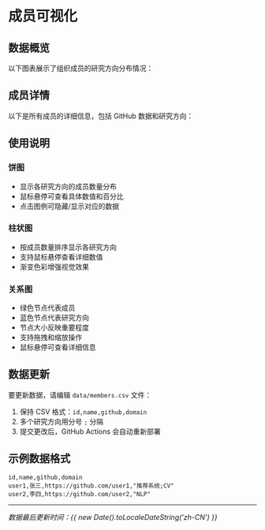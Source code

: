 # 成员可视化

<script setup>
import Charts from '../.vitepress/theme/Charts.vue'
import MembersList from '../.vitepress/theme/MembersList.vue'
</script>

## 数据概览

以下图表展示了组织成员的研究方向分布情况：

<Charts />

## 成员详情

以下是所有成员的详细信息，包括 GitHub 数据和研究方向：

<MembersList />

## 使用说明

### 饼图
- 显示各研究方向的成员数量分布
- 鼠标悬停可查看具体数值和百分比
- 点击图例可隐藏/显示对应的数据

### 柱状图
- 按成员数量排序显示各研究方向
- 支持鼠标悬停查看详细数值
- 渐变色彩增强视觉效果

### 关系图
- 绿色节点代表成员
- 蓝色节点代表研究方向
- 节点大小反映重要程度
- 支持拖拽和缩放操作
- 鼠标悬停可查看详细信息

## 数据更新

要更新数据，请编辑 `data/members.csv` 文件：

1. 保持 CSV 格式：`id,name,github,domain`
2. 多个研究方向用分号 `;` 分隔
3. 提交更改后，GitHub Actions 会自动重新部署

## 示例数据格式

```csv
id,name,github,domain
user1,张三,https://github.com/user1,"推荐系统;CV"
user2,李四,https://github.com/user2,"NLP"
```

---

*数据最后更新时间：{{ new Date().toLocaleDateString('zh-CN') }}*
